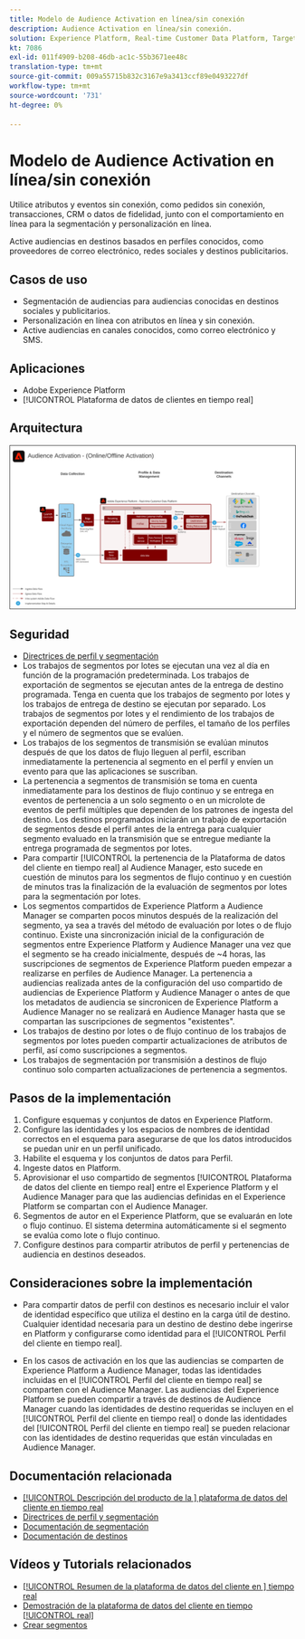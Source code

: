 ```yaml
---
title: Modelo de Audience Activation en línea/sin conexión
description: Audience Activation en línea/sin conexión.
solution: Experience Platform, Real-time Customer Data Platform, Target, Audience Manager, Analytics, Experience Cloud Services, Data Collection
kt: 7086
exl-id: 011f4909-b208-46db-ac1c-55b3671ee48c
translation-type: tm+mt
source-git-commit: 009a55715b832c3167e9a3413ccf89e0493227df
workflow-type: tm+mt
source-wordcount: '731'
ht-degree: 0%

---
```


# Modelo de Audience Activation en línea/sin conexión

Utilice atributos y eventos sin conexión, como pedidos sin conexión, transacciones, CRM o datos de fidelidad, junto con el comportamiento en línea para la segmentación y personalización en línea.

Active audiencias en destinos basados en perfiles conocidos, como proveedores de correo electrónico, redes sociales y destinos publicitarios.

## Casos de uso

* Segmentación de audiencias para audiencias conocidas en destinos sociales y publicitarios.
* Personalización en línea con atributos en línea y sin conexión.
* Active audiencias en canales conocidos, como correo electrónico y SMS.

## Aplicaciones

* Adobe Experience Platform
* [!UICONTROL Plataforma de datos de clientes en tiempo real]

## Arquitectura

<img src="assets/onoff.svg" alt="Arquitectura de referencia para el modelo de Audience Activation en línea/sin conexión" style="border:1px solid #4a4a4a" />

## Seguridad

* [Directrices de perfil y segmentación](https://experienceleague.adobe.com/docs/experience-platform/profile/guardrails.html?lang=en)
* Los trabajos de segmentos por lotes se ejecutan una vez al día en función de la programación predeterminada. Los trabajos de exportación de segmentos se ejecutan antes de la entrega de destino programada. Tenga en cuenta que los trabajos de segmento por lotes y los trabajos de entrega de destino se ejecutan por separado. Los trabajos de segmentos por lotes y el rendimiento de los trabajos de exportación dependen del número de perfiles, el tamaño de los perfiles y el número de segmentos que se evalúen.
* Los trabajos de los segmentos de transmisión se evalúan minutos después de que los datos de flujo lleguen al perfil, escriban inmediatamente la pertenencia al segmento en el perfil y envíen un evento para que las aplicaciones se suscriban.
* La pertenencia a segmentos de transmisión se toma en cuenta inmediatamente para los destinos de flujo continuo y se entrega en eventos de pertenencia a un solo segmento o en un microlote de eventos de perfil múltiples que dependen de los patrones de ingesta del destino. Los destinos programados iniciarán un trabajo de exportación de segmentos desde el perfil antes de la entrega para cualquier segmento evaluado en la transmisión que se entregue mediante la entrega programada de segmentos por lotes.
* Para compartir [!UICONTROL la pertenencia de la Plataforma de datos del cliente en tiempo real] al Audience Manager, esto sucede en cuestión de minutos para los segmentos de flujo continuo y en cuestión de minutos tras la finalización de la evaluación de segmentos por lotes para la segmentación por lotes.
* Los segmentos compartidos de Experience Platform a Audience Manager se comparten pocos minutos después de la realización del segmento, ya sea a través del método de evaluación por lotes o de flujo continuo. Existe una sincronización inicial de la configuración de segmentos entre Experience Platform y Audience Manager una vez que el segmento se ha creado inicialmente, después de ~4 horas, las suscripciones de segmentos de Experience Platform pueden empezar a realizarse en perfiles de Audience Manager. La pertenencia a audiencias realizada antes de la configuración del uso compartido de audiencias de Experience Platform y Audience Manager o antes de que los metadatos de audiencia se sincronicen de Experience Platform a Audience Manager no se realizará en Audience Manager hasta que se compartan las suscripciones de segmentos &quot;existentes&quot;.
* Los trabajos de destino por lotes o de flujo continuo de los trabajos de segmentos por lotes pueden compartir actualizaciones de atributos de perfil, así como suscripciones a segmentos.
* Los trabajos de segmentación por transmisión a destinos de flujo continuo solo comparten actualizaciones de pertenencia a segmentos.

## Pasos de la implementación

1. Configure esquemas y conjuntos de datos en Experience Platform.
1. Configure las identidades y los espacios de nombres de identidad correctos en el esquema para asegurarse de que los datos introducidos se puedan unir en un perfil unificado.
1. Habilite el esquema y los conjuntos de datos para Perfil.
1. Ingeste datos en Platform.
1. Aprovisionar el uso compartido de segmentos [!UICONTROL Plataforma de datos del cliente en tiempo real] entre el Experience Platform y el Audience Manager para que las audiencias definidas en el Experience Platform se compartan con el Audience Manager.
1. Segmentos de autor en el Experience Platform, que se evaluarán en lote o flujo continuo. El sistema determina automáticamente si el segmento se evalúa como lote o flujo continuo.
1. Configure destinos para compartir atributos de perfil y pertenencias de audiencia en destinos deseados.

## Consideraciones sobre la implementación

* Para compartir datos de perfil con destinos es necesario incluir el valor de identidad específico que utiliza el destino en la carga útil de destino. Cualquier identidad necesaria para un destino de destino debe ingerirse en Platform y configurarse como identidad para el [!UICONTROL Perfil del cliente en tiempo real].

* En los casos de activación en los que las audiencias se comparten de Experience Platform a Audience Manager, todas las identidades incluidas en el [!UICONTROL Perfil del cliente en tiempo real] se comparten con el Audience Manager. Las audiencias del Experience Platform se pueden compartir a través de destinos de Audience Manager cuando las identidades de destino requeridas se incluyen en el [!UICONTROL Perfil del cliente en tiempo real] o donde las identidades del [!UICONTROL Perfil del cliente en tiempo real] se pueden relacionar con las identidades de destino requeridas que están vinculadas en Audience Manager.

## Documentación relacionada

* [[!UICONTROL Descripción del producto de la ] plataforma de datos del cliente en tiempo real](https://helpx.adobe.com/legal/product-descriptions/real-time-customer-data-platform.html)
* [Directrices de perfil y segmentación](https://experienceleague.adobe.com/docs/experience-platform/profile/guardrails.html?lang=en)
* [Documentación de segmentación](https://experienceleague.adobe.com/docs/experience-platform/segmentation/api/streaming-segmentation.html)
* [Documentación de destinos](https://experienceleague.adobe.com/docs/experience-platform/destinations/catalog/overview.html)

## Vídeos y Tutorials relacionados

* [[!UICONTROL Resumen de la plataforma de datos del cliente en ] tiempo real](https://experienceleague.adobe.com/docs/platform-learn/tutorials/application-services/rtcdp/understanding-the-real-time-customer-data-platform.html)
* [Demostración de la plataforma de datos del cliente en tiempo  [!UICONTROL real]](https://experienceleague.adobe.com/docs/platform-learn/tutorials/application-services/rtcdp/demo.html)
* [Crear segmentos](https://experienceleague.adobe.com/docs/platform-learn/tutorials/segments/create-segments.html)
